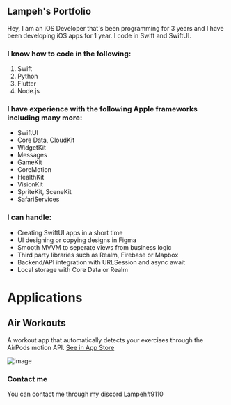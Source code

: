## Lampeh's Portfolio

Hey, I am an iOS Developer that's been programming for 3 years and I have been developing iOS apps for 1 year. I code in Swift and SwiftUI.


### I know how to code in the following:
1. Swift
2. Python
3. Flutter
4. Node.js


### I have experience with the following Apple frameworks including many more:
- SwiftUI
- Core Data, CloudKit
- WidgetKit
- Messages
- GameKit
- CoreMotion
- HealthKit
- VisionKit
- SpriteKit, SceneKit
- SafariServices


### I can handle:
- Creating SwiftUI apps in a short time
- UI designing or copying designs in Figma
- Smooth MVVM to seperate views from business logic
- Third party libraries such as Realm, Firebase or Mapbox
- Backend/API integration with URLSession and async await
- Local storage with Core Data or Realm



# Applications

## Air Workouts
A workout app that automatically detects your exercises through the AirPods motion API.
<a href="https://apple.co/35ps77B">See in App Store</a>

![image](https://user-images.githubusercontent.com/54481133/157961765-bf3b18c8-86ce-40b8-a85c-e31c61a15ed3.png)

### Contact me

You can contact me through my discord
Lampeh#9110


